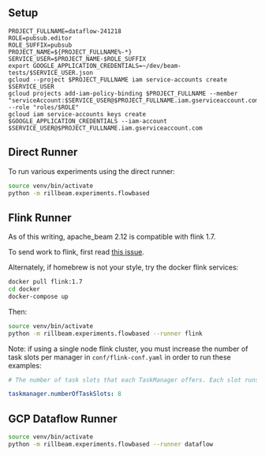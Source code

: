 ## Setup

```
PROJECT_FULLNAME=dataflow-241218
ROLE=pubsub.editor
ROLE_SUFFIX=pubsub
PROJECT_NAME=${PROJECT_FULLNAME%-*}
SERVICE_USER=$PROJECT_NAME-$ROLE_SUFFIX
export GOOGLE_APPLICATION_CREDENTIALS=~/dev/beam-tests/$SERVICE_USER.json
gcloud --project $PROJECT_FULLNAME iam service-accounts create $SERVICE_USER
gcloud projects add-iam-policy-binding $PROJECT_FULLNAME --member "serviceAccount:$SERVICE_USER@$PROJECT_FULLNAME.iam.gserviceaccount.com" --role "roles/$ROLE"
gcloud iam service-accounts keys create $GOOGLE_APPLICATION_CREDENTIALS --iam-account $SERVICE_USER@$PROJECT_FULLNAME.iam.gserviceaccount.com
```

## Direct Runner

To run various experiments using the direct runner:
```bash
source venv/bin/activate
python -m rillbeam.experiments.flowbased
```

## Flink Runner

As of this writing, apache_beam 2.12 is compatible with flink 1.7.

To send work to flink, first read [this issue](https://issues.apache.org/jira/browse/BEAM-7379).

Alternately, if homebrew is not your style, try the docker flink services:
```bash
docker pull flink:1.7
cd docker
docker-compose up
```

Then:

```bash
source venv/bin/activate
python -m rillbeam.experiments.flowbased --runner flink
```

Note: if using a single node flink cluster, you must increase the number of 
task slots per manager in `conf/flink-conf.yaml` in order to run these examples:

```yaml
# The number of task slots that each TaskManager offers. Each slot runs one parallel pipeline.

taskmanager.numberOfTaskSlots: 8
```

## GCP Dataflow Runner

```bash
source venv/bin/activate
python -m rillbeam.experiments.flowbased --runner dataflow
```
